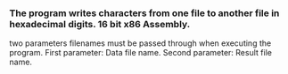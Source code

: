 ### The program writes characters from one file to another file in hexadecimal digits. 16 bit x86 Assembly.

two parameters filenames must be passed through when executing the program.
First parameter: Data file name.
Second parameter: Result file name.
